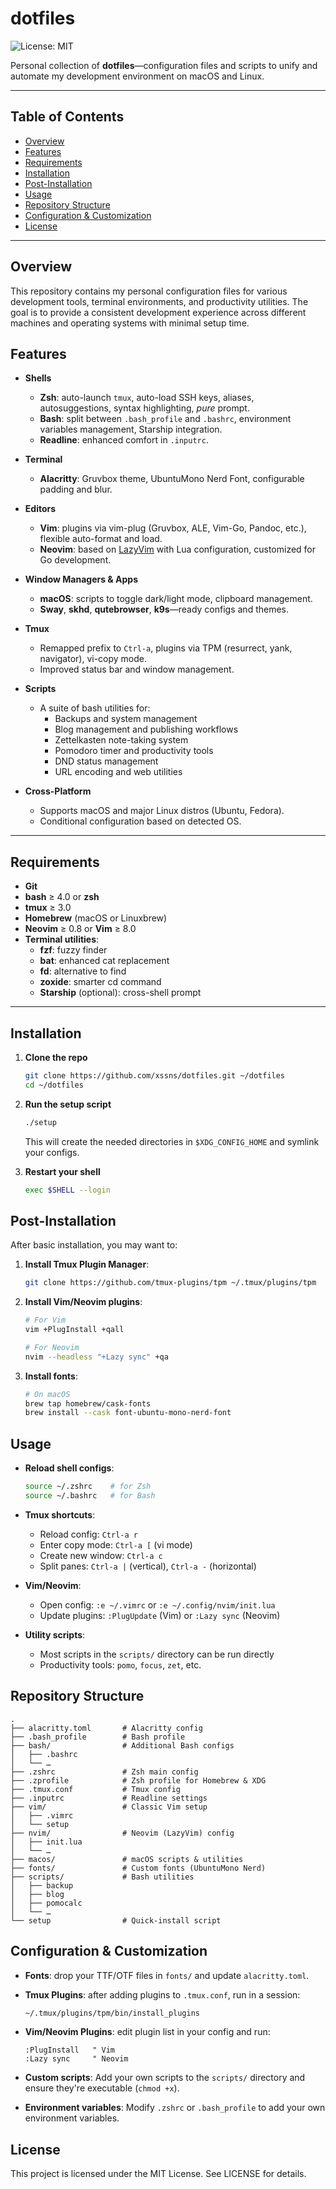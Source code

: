 # dotfiles

![License: MIT](https://img.shields.io/badge/License-MIT-blue.svg)

Personal collection of **dotfiles**—configuration files and scripts to unify and automate my development environment on macOS and Linux.

---

## Table of Contents

- [Overview](#overview)
- [Features](#features)  
- [Requirements](#requirements)  
- [Installation](#installation)  
- [Post-Installation](#post-installation)
- [Usage](#usage)  
- [Repository Structure](#repository-structure)  
- [Configuration & Customization](#configuration--customization)  
- [License](#license)  

---

## Overview

This repository contains my personal configuration files for various development tools, terminal environments, and productivity utilities. The goal is to provide a consistent development experience across different machines and operating systems with minimal setup time.

## Features

- **Shells**  
  - **Zsh**: auto-launch `tmux`, auto-load SSH keys, aliases, autosuggestions, syntax highlighting, *pure* prompt.  
  - **Bash**: split between `.bash_profile` and `.bashrc`, environment variables management, Starship integration.  
  - **Readline**: enhanced comfort in `.inputrc`.  

- **Terminal**  
  - **Alacritty**: Gruvbox theme, UbuntuMono Nerd Font, configurable padding and blur.  

- **Editors**  
  - **Vim**: plugins via vim-plug (Gruvbox, ALE, Vim-Go, Pandoc, etc.), flexible auto-format and load.  
  - **Neovim**: based on [LazyVim](https://github.com/LazyVim/LazyVim) with Lua configuration, customized for Go development.  

- **Window Managers & Apps**  
  - **macOS**: scripts to toggle dark/light mode, clipboard management.  
  - **Sway**, **skhd**, **qutebrowser**, **k9s**—ready configs and themes.  

- **Tmux**  
  - Remapped prefix to `Ctrl-a`, plugins via TPM (resurrect, yank, navigator), vi-copy mode.  
  - Improved status bar and window management.

- **Scripts**  
  - A suite of bash utilities for:
    - Backups and system management
    - Blog management and publishing workflows
    - Zettelkasten note-taking system
    - Pomodoro timer and productivity tools
    - DND status management
    - URL encoding and web utilities

- **Cross-Platform**  
  - Supports macOS and major Linux distros (Ubuntu, Fedora).  
  - Conditional configuration based on detected OS.

---

## Requirements

- **Git**  
- **bash** ≥ 4.0 or **zsh**  
- **tmux** ≥ 3.0
- **Homebrew** (macOS or Linuxbrew)  
- **Neovim** ≥ 0.8 or **Vim** ≥ 8.0
- **Terminal utilities**:
  - **fzf**: fuzzy finder
  - **bat**: enhanced cat replacement
  - **fd**: alternative to find
  - **zoxide**: smarter cd command
  - **Starship** (optional): cross-shell prompt

---

## Installation

1. **Clone the repo**  

   ```bash
   git clone https://github.com/xssns/dotfiles.git ~/dotfiles
   cd ~/dotfiles
   ```

2. **Run the setup script**

   ```bash
   ./setup
   ```

   This will create the needed directories in `$XDG_CONFIG_HOME` and symlink your configs.

3. **Restart your shell**

   ```bash
   exec $SHELL --login
   ```

## Post-Installation

After basic installation, you may want to:

1. **Install Tmux Plugin Manager**:

   ```bash
   git clone https://github.com/tmux-plugins/tpm ~/.tmux/plugins/tpm
   ```

2. **Install Vim/Neovim plugins**:

   ```bash
   # For Vim
   vim +PlugInstall +qall
   
   # For Neovim
   nvim --headless "+Lazy sync" +qa
   ```

3. **Install fonts**:

   ```bash
   # On macOS
   brew tap homebrew/cask-fonts
   brew install --cask font-ubuntu-mono-nerd-font
   ```

## Usage

- **Reload shell configs**:

  ```bash
  source ~/.zshrc    # for Zsh
  source ~/.bashrc   # for Bash
  ```

- **Tmux shortcuts**:
  - Reload config: `Ctrl-a r`
  - Enter copy mode: `Ctrl-a [` (vi mode)
  - Create new window: `Ctrl-a c`
  - Split panes: `Ctrl-a |` (vertical), `Ctrl-a -` (horizontal)

- **Vim/Neovim**:
  - Open config: `:e ~/.vimrc` or `:e ~/.config/nvim/init.lua`
  - Update plugins: `:PlugUpdate` (Vim) or `:Lazy sync` (Neovim)

- **Utility scripts**:
  - Most scripts in the `scripts/` directory can be run directly
  - Productivity tools: `pomo`, `focus`, `zet`, etc.

## Repository Structure

```
.
├── alacritty.toml       # Alacritty config
├── .bash_profile        # Bash profile
├── bash/                # Additional Bash configs
│   ├── .bashrc
│   └── …
├── .zshrc               # Zsh main config
├── .zprofile            # Zsh profile for Homebrew & XDG
├── .tmux.conf           # Tmux config
├── .inputrc             # Readline settings
├── vim/                 # Classic Vim setup
│   ├── .vimrc
│   └── setup
├── nvim/                # Neovim (LazyVim) config
│   ├── init.lua
│   └── …
├── macos/               # macOS scripts & utilities
├── fonts/               # Custom fonts (UbuntuMono Nerd)
├── scripts/             # Bash utilities
│   ├── backup
│   ├── blog
│   ├── pomocalc
│   └── …  
└── setup                # Quick-install script
```

## Configuration & Customization

- **Fonts**: drop your TTF/OTF files in `fonts/` and update `alacritty.toml`.

- **Tmux Plugins**: after adding plugins to `.tmux.conf`, run in a session:

  ```bash
  ~/.tmux/plugins/tpm/bin/install_plugins
  ```

- **Vim/Neovim Plugins**: edit plugin list in your config and run:

  ```
  :PlugInstall   " Vim
  :Lazy sync     " Neovim
  ```

- **Custom scripts**: Add your own scripts to the `scripts/` directory and ensure they're executable (`chmod +x`).

- **Environment variables**: Modify `.zshrc` or `.bash_profile` to add your own environment variables.

## License

This project is licensed under the MIT License. See LICENSE for details.
